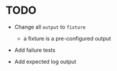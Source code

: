 # TODO

- Change all `output` to `fixture`
  - a fixture is a pre-configured output

- Add failure tests
- Add expected log output
